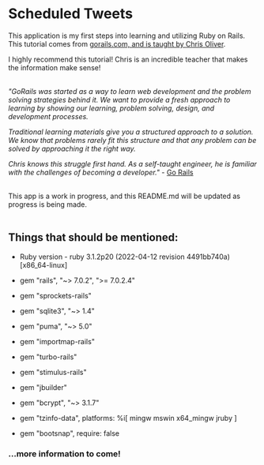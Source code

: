 # Scheduled Tweets 

This application is my first steps into learning and utilizing Ruby on Rails.  This tutorial comes from <a href="gorails.com">gorails.com, and is taught by <a href="https://excid3.com/">Chris Oliver</a>.<br>

I highly recommend this tutorial!  Chris is an incredible teacher that makes the information make sense!<br><br>

<i>"GoRails was started as a way to learn web development and the problem solving strategies behind it. We want to provide a fresh approach to learning by showing our learning, problem solving, design, and development processes.

Traditional learning materials give you a structured approach to a solution. We know that problems rarely fit this structure and that any problem can be solved by approaching it the right way.

Chris knows this struggle first hand. As a self-taught engineer, he is familiar with the challenges of becoming a developer."</i> - <a href="gorails.com/about">Go Rails</a><br><br>  

This app is a work in progress, and this README.md will be updated as progress is being made.<br><br>

## Things that should be mentioned: 

* Ruby version - ruby 3.1.2p20 (2022-04-12 revision 4491bb740a) [x86_64-linux]


- gem "rails", "~> 7.0.2", ">= 7.0.2.4"

- gem "sprockets-rails"

- gem "sqlite3", "~> 1.4"

- gem "puma", "~> 5.0"

- gem "importmap-rails"

- gem "turbo-rails"

- gem "stimulus-rails"

- gem "jbuilder"

- gem "bcrypt", "~> 3.1.7"

- gem "tzinfo-data", platforms: %i[ mingw mswin x64_mingw jruby ]

- gem "bootsnap", require: false

### ...more information to come!